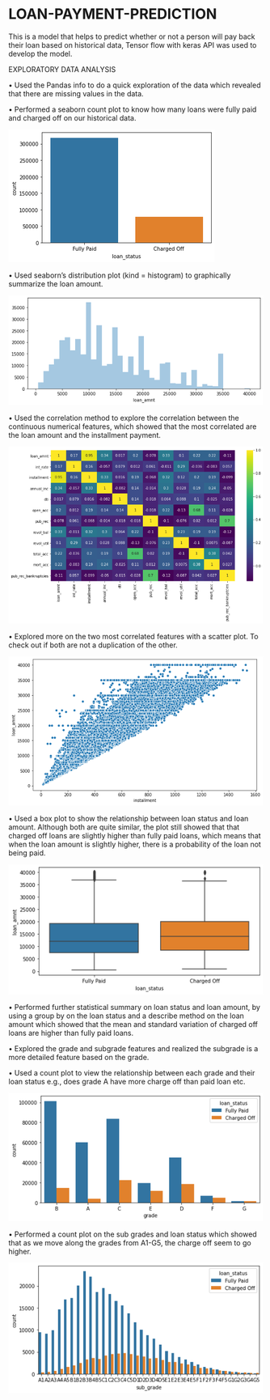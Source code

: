 # LOAN-PAYMENT-PREDICTION

This is a model that helps to predict whether or not a person will pay back their loan based on historical data, Tensor flow with keras API was used to develop the model.

EXPLORATORY DATA ANALYSIS

•	Used the Pandas info to do a quick exploration of the data which revealed that there are missing values in the data.

•	Performed a seaborn count plot to know how many loans were fully paid and charged off on our historical data.

![](Images/image1.png)

•	Used seaborn’s distribution plot (kind = histogram) to graphically summarize the loan amount.

![](Images/image2.png)
  
•	Used the correlation method to explore the correlation between the continuous numerical features, which showed that the most correlated are the loan amount and the installment payment.

![](Images/image3.png)
 
•	Explored more on the two most correlated features with a scatter plot. To check out if both are not a duplication of the other.

![](Images/image4.png)
 
•	Used a box plot to show the relationship between loan status and loan amount. Although both are quite similar, the plot still showed that that charged off loans are slightly higher than fully paid loans, which means that when the loan amount is slightly higher, there is a probability of the loan not being paid.

![](Images/image5.png)
 
•	Performed further statistical summary on loan status and loan amount, by using a group by on the loan status and a describe method on the loan amount which showed that the mean and standard variation of charged off loans are higher than fully paid loans.

•	Explored the grade and subgrade features and realized the subgrade is a more detailed feature based on the grade.

•	Used a count plot to view the relationship between each grade and their loan status e.g., does grade A have more charge off than paid loan etc.

![](Images/image6.png)
 
•	Performed a count plot on the sub grades and loan status which showed that as we move along the grades from A1-G5, the charge off seem to go higher.

![](Images/image7.png)
